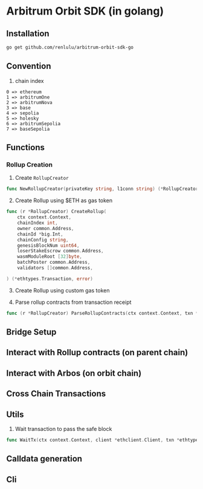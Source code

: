 # Arbitrum Orbit SDK (in golang)

## Installation

```bash
go get github.com/renlulu/arbitrum-orbit-sdk-go
```

## Convention

1. chain index

```
0 => ethereum
1 => arbitrumOne
2 => arbitrumNova
3 => base
4 => sepolia
5 => holesky
6 => arbitrumSepolia
7 => baseSepolia
```

## Functions

### Rollup Creation

1. Create `RollupCreator`

```go
func NewRollupCreator(privateKey string, l1conn string) (*RollupCreator, error)
```

2. Create Rollup using $ETH as gas token

```go
func (r *RollupCreator) CreateRollup(
	ctx context.Context,
    chainIndex int,
	owner common.Address,
	chainId *big.Int,
	chainConfig string,
	genesisBlockNum uint64,
	loserStakeEscrow common.Address,
	wasmModuleRoot [32]byte,
	batchPoster common.Address,
	validators []common.Address,

) (*ethtypes.Transaction, error)
```

3. Create Rollup using custom gas token

4. Parse rollup contracts from transaction receipt

```go
func (r *RollupCreator) ParseRollupContracts(ctx context.Context, txn *ethtypes.Transaction) (*bindings.RollupCreatorRollupCreated, error)
```

## Bridge Setup

## Interact with Rollup contracts (on parent chain)

## Interact  with Arbos (on orbit chain)

## Cross Chain Transactions

## Utils

1. Wait transaction to pass the safe block

```go
func WaitTx(ctx context.Context, client *ethclient.Client, txn *ethtypes.Transaction, waitForSafePoll bool) error
```

## Calldata generation

## Cli